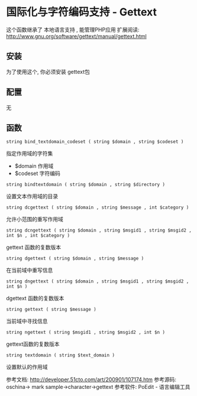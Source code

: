 # 国际化与字符编码支持 - Gettext



这个函数继承了 本地语言支持 , 能管理PHP应用
扩展阅读: http://www.gnu.org/software/gettext/manual/gettext.html

## 安装

为了使用这个, 你必须安装 gettext包

## 配置

无


## 函数

`string bind_textdomain_codeset ( string $domain , string $codeset )`

指定作用域的字符集
- $domain       作用域
- $codeset      字符编码

`string bindtextdomain ( string $domain , string $directory )`

设置文本作用域的目录

`string dcgettext ( string $domain , string $message , int $category )`

允许小范围的重写作用域

`string dcngettext ( string $domain , string $msgid1 , string $msgid2 , int $n , int $category )`

gettext 函数的复数版本

`string dgettext ( string $domain , string $message )`

在当前域中重写信息

`string dngettext ( string $domain , string $msgid1 , string $msgid2 , int $n )`

dgettext 函数的复数版本

`string gettext ( string $message )`

当前域中寻找信息

`string ngettext ( string $msgid1 , string $msgid2 , int $n )`

gettext函数的复数版本

`string textdomain ( string $text_domain )`

设置默认的作用域


参考文档:
     http://developer.51cto.com/art/200901/107174.htm
参考源码:
     oschina-> mark  sample->character->gettext
参考软件:
     PoEdit  - 语言编辑工具
